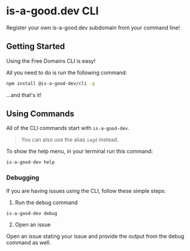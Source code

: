 # is-a-good.dev CLI
Register your own is-a-good.dev subdomain from your command line!

## Getting Started

Using the Free Domains CLI is easy!

All you need to do is run the following command:

```bash
npm install @is-a-good-dev/cli -g
```

...and that's it!

## Using Commands

All of the CLI commands start with `is-a-good-dev`.

> You can also use the alias `iagd` instead.

To show the help menu, in your terminal run this command:

```bash
is-a-good-dev help
```

### Debugging

If you are having issues using the CLI, follow these simple steps:

1. Run the debug command

```bash
is-a-good-dev debug
```

2. Open an issue

Open an issue stating your issue and provide the output from the debug command as well.
